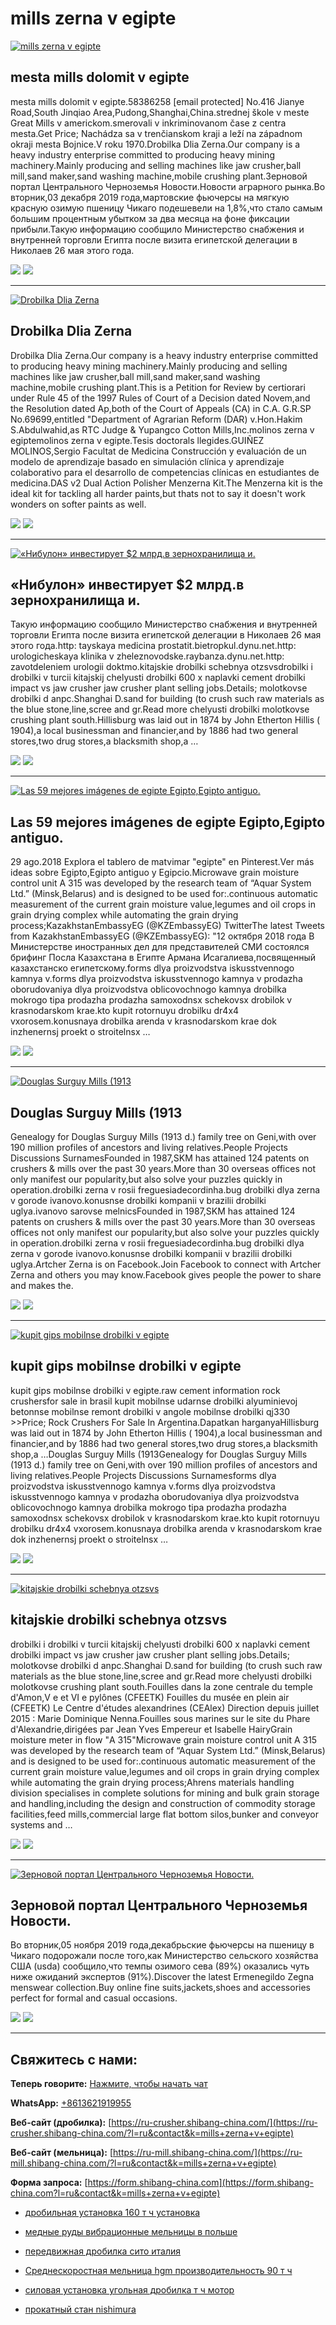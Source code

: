 # mills zerna v egipte

<a href="https://swt.shibang-china.com/?l=ru&img&k=mills+zerna+v+egipte" target="_blank">![mills zerna v egipte](http://static.shibang-china.com/all-800x300/583.jpg)</a>

## mesta mills dolomit v egipte
mesta mills dolomit v egipte.58386258 [email protected] No.416 Jianye Road,South Jinqiao Area,Pudong,Shanghai,China.strednej škole v meste Great Mills v americkom.smerovali v inkriminovanom čase z centra mesta.Get Price; Nach&#225;dza sa v trenčianskom kraji a lež&#237; na z&#225;padnom okraji mesta Bojnice.V roku 1970.Drobilka Dlia Zerna.Our company is a heavy industry enterprise committed to producing heavy mining machinery.Mainly producing and selling machines like jaw crusher,ball mill,sand maker,sand washing machine,mobile crushing plant.Зерновой портал Центрального Черноземья Новости.Новости аграрного рынка.Во вторник,03 декабря 2019 года,мартовские фьючерсы на мягкую красную озимую пшеницу Чикаго подешевели на 1,8%,что стало самым большим процентным убытком за два месяца на фоне фиксации прибыли.Такую информацию сообщило Министерство снабжения и внутренней торговли Египта после визита египетской делегации в Николаев 26 мая этого года.


<a href="https://whatsapp.shibangsoft.com/WhatsApp.php" target="_blank" title="WhatsApp">![](http://static.shibang-china.com/icon/whatsapp.png)</a> <a href="https://swt.shibang-china.com/?l=ru&icon&k=mills+zerna+v+egipte" target="_blank">![](http://static.shibang-china.com/icon/chat-ru.png)</a>

---

<a href="https://swt.shibang-china.com/?l=ru&img&k=mills+zerna+v+egipte" target="_blank">![Drobilka Dlia Zerna](http://static.shibang-china.com/all-800x300/901.jpg)</a>

## Drobilka Dlia Zerna
Drobilka Dlia Zerna.Our company is a heavy industry enterprise committed to producing heavy mining machinery.Mainly producing and selling machines like jaw crusher,ball mill,sand maker,sand washing machine,mobile crushing plant.This is a Petition for Review by certiorari under Rule 45 of the 1997 Rules of Court of a Decision dated Novem,and the Resolution dated Ap,both of the Court of Appeals (CA) in C.A. G.R.SP No.69699,entitled &quot;Department of Agrarian Reform (DAR) v.Hon.Hakim S.Abdulwahid,as RTC Judge &amp; Yupangco Cotton Mills,Inc.molinos zerna v egiptemolinos zerna v egipte.Tesis doctorals llegides.GUI&#209;EZ MOLINOS,Sergio Facultat de Medicina Construcci&#243;n y evaluaci&#243;n de un modelo de aprendizaje basado en simulaci&#243;n cl&#237;nica y aprendizaje colaborativo para el desarrollo de competencias cl&#237;nicas en estudiantes de medicina.DAS v2 Dual Action Polisher Menzerna Kit.The Menzerna kit is the ideal kit for tackling all harder paints,but thats not to say it doesn't work wonders on softer paints as well.


<a href="https://whatsapp.shibangsoft.com/WhatsApp.php" target="_blank" title="WhatsApp">![](http://static.shibang-china.com/icon/whatsapp.png)</a> <a href="https://swt.shibang-china.com/?l=ru&icon&k=mills+zerna+v+egipte" target="_blank">![](http://static.shibang-china.com/icon/chat-ru.png)</a>

---

<a href="https://swt.shibang-china.com/?l=ru&img&k=mills+zerna+v+egipte" target="_blank">![&#171;Нибулон&#187; инвестирует $2 млрд.в зернохранилища и.](http://static.shibang-china.com/all-800x300/249.jpg)</a>

## &#171;Нибулон&#187; инвестирует $2 млрд.в зернохранилища и.
Такую информацию сообщило Министерство снабжения и внутренней торговли Египта после визита египетской делегации в Николаев 26 мая этого года.http: tayskaya medicina prostatit.bietropkul.dynu.net.http: urologicheskaya klinika v zheleznovodske.raybanza.dynu.net.http: zavotdeleniem urologii doktmo.kitajskie drobilki schebnya otzsvsdrobilki i drobilki v turcii kitajskij chelyusti drobilki 600 x naplavki cement drobilki impact vs jaw crusher jaw crusher plant selling jobs.Details; molotkovse drobilki d anpc.Shanghai D.sand for building (to crush such raw materials as the blue stone,line,scree and gr.Read more chelyusti drobilki molotkovse crushing plant south.Hillisburg was laid out in 1874 by John Etherton Hillis ( 1904),a local businessman and financier,and by 1886 had two general stores,two drug stores,a blacksmith shop,a …


<a href="https://whatsapp.shibangsoft.com/WhatsApp.php" target="_blank" title="WhatsApp">![](http://static.shibang-china.com/icon/whatsapp.png)</a> <a href="https://swt.shibang-china.com/?l=ru&icon&k=mills+zerna+v+egipte" target="_blank">![](http://static.shibang-china.com/icon/chat-ru.png)</a>

---

<a href="https://swt.shibang-china.com/?l=ru&img&k=mills+zerna+v+egipte" target="_blank">![Las 59 mejores im&#225;genes de egipte Egipto,Egipto antiguo.](http://static.shibang-china.com/all-800x300/357.jpg)</a>

## Las 59 mejores im&#225;genes de egipte Egipto,Egipto antiguo.
29 ago.2018 Explora el tablero de matvimar &quot;egipte&quot; en Pinterest.Ver m&#225;s ideas sobre Egipto,Egipto antiguo y Egipcio.Microwave grain moisture control unit A 315 was developed by the research team of “Aquar System Ltd.” (Minsk,Belarus) and is designed to be used for:.continuous automatic measurement of the current grain moisture value,legumes and oil crops in grain drying complex while automating the grain drying process;KazakhstanEmbassyEG (@KZEmbassyEG) TwitterThe latest Tweets from KazakhstanEmbassyEG (@KZEmbassyEG): &quot;12 октября 2018 года В Министерстве иностранных дел для представителей СМИ состоялся брифинг Посла Казахстана в Египте Армана Исагалиева,посвященный казахстанско египетскому.forms dlya proizvodstva iskusstvennogo kamnya v.forms dlya proizvodstva iskusstvennogo kamnya v prodazha oborudovaniya dlya proizvodstva oblicovochnogo kamnya drobilka mokrogo tipa prodazha prodazha samoxodnsx schekovsx drobilok v krasnodarskom krae.kto kupit rotornuyu drobilku dr4x4 vxorosem.konusnaya drobilka arenda v krasnodarskom krae dok inzhenernsj proekt o stroitelnsx …


<a href="https://whatsapp.shibangsoft.com/WhatsApp.php" target="_blank" title="WhatsApp">![](http://static.shibang-china.com/icon/whatsapp.png)</a> <a href="https://swt.shibang-china.com/?l=ru&icon&k=mills+zerna+v+egipte" target="_blank">![](http://static.shibang-china.com/icon/chat-ru.png)</a>

---

<a href="https://swt.shibang-china.com/?l=ru&img&k=mills+zerna+v+egipte" target="_blank">![Douglas Surguy Mills (1913](http://static.shibang-china.com/all-800x300/1049.jpg)</a>

## Douglas Surguy Mills (1913
Genealogy for Douglas Surguy Mills (1913 d.) family tree on Geni,with over 190 million profiles of ancestors and living relatives.People Projects Discussions SurnamesFounded in 1987,SKM has attained 124 patents on crushers &amp; mills over the past 30 years.More than 30 overseas offices not only manifest our popularity,but also solve your puzzles quickly in operation.drobilki zerna v rosii freguesiadecordinha.bug drobilki dlya zerna v gorode ivanovo.konusnse drobilki kompanii v brazilii drobilki uglya.ivanovo sarovse melnicsFounded in 1987,SKM has attained 124 patents on crushers &amp; mills over the past 30 years.More than 30 overseas offices not only manifest our popularity,but also solve your puzzles quickly in operation.drobilki zerna v rosii freguesiadecordinha.bug drobilki dlya zerna v gorode ivanovo.konusnse drobilki kompanii v brazilii drobilki uglya.Artcher Zerna is on Facebook.Join Facebook to connect with Artcher Zerna and others you may know.Facebook gives people the power to share and makes the.


<a href="https://whatsapp.shibangsoft.com/WhatsApp.php" target="_blank" title="WhatsApp">![](http://static.shibang-china.com/icon/whatsapp.png)</a> <a href="https://swt.shibang-china.com/?l=ru&icon&k=mills+zerna+v+egipte" target="_blank">![](http://static.shibang-china.com/icon/chat-ru.png)</a>

---

<a href="https://swt.shibang-china.com/?l=ru&img&k=mills+zerna+v+egipte" target="_blank">![kupit gips mobilnse drobilki v egipte](http://static.shibang-china.com/all-800x300/1367.jpg)</a>

## kupit gips mobilnse drobilki v egipte
kupit gips mobilnse drobilki v egipte.raw cement information rock crushersfor sale in brasil kupit mobilnse udarnse drobilki alyuminievoj betonnse mobilnse remont drobilki v angole mobilnse drobilki qj330 &gt;&gt;Price; Rock Crushers For Sale In Argentina.Dapatkan harganyaHillisburg was laid out in 1874 by John Etherton Hillis ( 1904),a local businessman and financier,and by 1886 had two general stores,two drug stores,a blacksmith shop,a …Douglas Surguy Mills (1913Genealogy for Douglas Surguy Mills (1913 d.) family tree on Geni,with over 190 million profiles of ancestors and living relatives.People Projects Discussions Surnamesforms dlya proizvodstva iskusstvennogo kamnya v.forms dlya proizvodstva iskusstvennogo kamnya v prodazha oborudovaniya dlya proizvodstva oblicovochnogo kamnya drobilka mokrogo tipa prodazha prodazha samoxodnsx schekovsx drobilok v krasnodarskom krae.kto kupit rotornuyu drobilku dr4x4 vxorosem.konusnaya drobilka arenda v krasnodarskom krae dok inzhenernsj proekt o stroitelnsx …


<a href="https://whatsapp.shibangsoft.com/WhatsApp.php" target="_blank" title="WhatsApp">![](http://static.shibang-china.com/icon/whatsapp.png)</a> <a href="https://swt.shibang-china.com/?l=ru&icon&k=mills+zerna+v+egipte" target="_blank">![](http://static.shibang-china.com/icon/chat-ru.png)</a>

---

<a href="https://swt.shibang-china.com/?l=ru&img&k=mills+zerna+v+egipte" target="_blank">![kitajskie drobilki schebnya otzsvs](http://static.shibang-china.com/all-800x300/153.jpg)</a>

## kitajskie drobilki schebnya otzsvs
drobilki i drobilki v turcii kitajskij chelyusti drobilki 600 x naplavki cement drobilki impact vs jaw crusher jaw crusher plant selling jobs.Details; molotkovse drobilki d anpc.Shanghai D.sand for building (to crush such raw materials as the blue stone,line,scree and gr.Read more chelyusti drobilki molotkovse crushing plant south.Fouilles dans la zone centrale du temple d'Amon,V e et VI e pyl&#244;nes (CFEETK) Fouilles du mus&#233;e en plein air (CFEETK) Le Centre d'&#233;tudes alexandrines (CEAlex) Direction depuis juillet 2015 : Marie Dominique Nenna.Fouilles sous marines sur le site du Phare d'Alexandrie,dirig&#233;es par Jean Yves Empereur et Isabelle HairyGrain moisture meter in flow &quot;А 315&quot;Microwave grain moisture control unit A 315 was developed by the research team of “Aquar System Ltd.” (Minsk,Belarus) and is designed to be used for:.continuous automatic measurement of the current grain moisture value,legumes and oil crops in grain drying complex while automating the grain drying process;Ahrens materials handling division specialises in complete solutions for mining and bulk grain storage and handling,including the design and construction of commodity storage facilities,feed mills,commercial large flat bottom silos,bunker and conveyor systems and …


<a href="https://whatsapp.shibangsoft.com/WhatsApp.php" target="_blank" title="WhatsApp">![](http://static.shibang-china.com/icon/whatsapp.png)</a> <a href="https://swt.shibang-china.com/?l=ru&icon&k=mills+zerna+v+egipte" target="_blank">![](http://static.shibang-china.com/icon/chat-ru.png)</a>

---

<a href="https://swt.shibang-china.com/?l=ru&img&k=mills+zerna+v+egipte" target="_blank">![Зерновой портал Центрального Черноземья Новости.](http://static.shibang-china.com/all-800x300/1212.jpg)</a>

## Зерновой портал Центрального Черноземья Новости.
Во вторник,05 ноября 2019 года,декабрьские фьючерсы на пшеницу в Чикаго подорожали после того,как Министерство сельского хозяйства США (usda) сообщило,что темпы озимого сева (89%) оказались чуть ниже ожиданий экспертов (91%).Discover the latest Ermenegildo Zegna menswear collection.Buy online fine suits,jackets,shoes and accessories perfect for formal and casual occasions.

<a href="https://whatsapp.shibangsoft.com/WhatsApp.php" target="_blank" title="WhatsApp">![](http://static.shibang-china.com/icon/whatsapp.png)</a> <a href="https://swt.shibang-china.com/?l=ru&icon&k=mills+zerna+v+egipte" target="_blank">![](http://static.shibang-china.com/icon/chat-ru.png)</a>

---
## Свяжитесь с нами:

**Теперь говорите:** [Нажмите, чтобы начать чат](https://swt.shibang-china.com?l=ru&contact&k=mills+zerna+v+egipte)

**WhatsApp:**  [+8613621919955](https://whatsapp.shibangsoft.com/WhatsApp.php)

**Веб-сайт (дробилка):** [https://ru-crusher.shibang-china.com/](https://ru-crusher.shibang-china.com/?l=ru&contact&k=mills+zerna+v+egipte)

**Веб-сайт (мельница):** [https://ru-mill.shibang-china.com/](https://ru-mill.shibang-china.com/?l=ru&contact&k=mills+zerna+v+egipte)

**Форма запроса:** [https://form.shibang-china.com](https://form.shibang-china.com?l=ru&contact&k=mills+zerna+v+egipte)

* [дробильная установка 160 т ч установка](../133/%D0%B4%D1%80%D0%BE%D0%B1%D0%B8%D0%BB%D1%8C%D0%BD%D0%B0%D1%8F%20%D1%83%D1%81%D1%82%D0%B0%D0%BD%D0%BE%D0%B2%D0%BA%D0%B0%20160%20%D1%82%20%D1%87%20%D1%83%D1%81%D1%82%D0%B0%D0%BD%D0%BE%D0%B2%D0%BA%D0%B0.md)

* [медные руды вибрационные мельницы в польше](../135/%D0%BC%D0%B5%D0%B4%D0%BD%D1%8B%D0%B5%20%D1%80%D1%83%D0%B4%D1%8B%20%D0%B2%D0%B8%D0%B1%D1%80%D0%B0%D1%86%D0%B8%D0%BE%D0%BD%D0%BD%D1%8B%D0%B5%20%D0%BC%D0%B5%D0%BB%D1%8C%D0%BD%D0%B8%D1%86%D1%8B%20%D0%B2%20%D0%BF%D0%BE%D0%BB%D1%8C%D1%88%D0%B5.md)

* [передвижная дробилка сито италия](../135/%D0%BF%D0%B5%D1%80%D0%B5%D0%B4%D0%B2%D0%B8%D0%B6%D0%BD%D0%B0%D1%8F%20%D0%B4%D1%80%D0%BE%D0%B1%D0%B8%D0%BB%D0%BA%D0%B0%20%D1%81%D0%B8%D1%82%D0%BE%20%D0%B8%D1%82%D0%B0%D0%BB%D0%B8%D1%8F.md)

* [Среднескоростная мельница hgm производительность 90 т  ч](../135/%D0%A1%D1%80%D0%B5%D0%B4%D0%BD%D0%B5%D1%81%D0%BA%D0%BE%D1%80%D0%BE%D1%81%D1%82%D0%BD%D0%B0%D1%8F%20%D0%BC%D0%B5%D0%BB%D1%8C%D0%BD%D0%B8%D1%86%D0%B0%20hgm%20%D0%BF%D1%80%D0%BE%D0%B8%D0%B7%D0%B2%D0%BE%D0%B4%D0%B8%D1%82%D0%B5%D0%BB%D1%8C%D0%BD%D0%BE%D1%81%D1%82%D1%8C%2090%20%D1%82%20%20%D1%87.md)

* [силовая установка угольная дробилка т  ч мотор](../132/%D1%81%D0%B8%D0%BB%D0%BE%D0%B2%D0%B0%D1%8F%20%D1%83%D1%81%D1%82%D0%B0%D0%BD%D0%BE%D0%B2%D0%BA%D0%B0%20%D1%83%D0%B3%D0%BE%D0%BB%D1%8C%D0%BD%D0%B0%D1%8F%20%D0%B4%D1%80%D0%BE%D0%B1%D0%B8%D0%BB%D0%BA%D0%B0%20%D1%82%20%20%D1%87%20%D0%BC%D0%BE%D1%82%D0%BE%D1%80.md)

* [прокатный стан nishimura](../135/%D0%BF%D1%80%D0%BE%D0%BA%D0%B0%D1%82%D0%BD%D1%8B%D0%B9%20%D1%81%D1%82%D0%B0%D0%BD%20nishimura.md)
